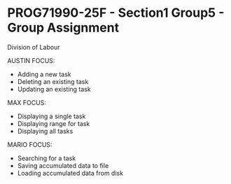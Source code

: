 # PROG71990-25F - Section1 Group5 - Group Assignment

Division of Labour

AUSTIN FOCUS:
- Adding a new task
- Deleting an existing task
- Updating an existing task

MAX FOCUS:
- Displaying a single task
- Displaying range for task
- Displaying all tasks

MARIO FOCUS:
- Searching for a task
- Saving accumulated data to file
- Loading accumulated data from disk
